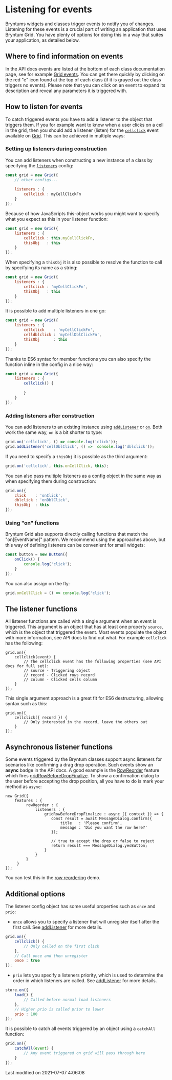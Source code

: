 # Listening for events
Bryntums widgets and classes trigger events to notify you of changes. Listening for these events is a crucial part of
writing an application that uses Bryntum Grid. You have plenty of options for doing this in a way that suites your 
application, as detailed below.

## Where to find information on events
In the API docs events are listed at the bottom of each class documentation page, see for example 
[Grid events](#Grid/view/Grid#events). You can get there quickly by clicking on the red "e" icon found at the top of
each class (if it is grayed out the class triggers no events). Please note that you can click on an event to expand its
description and reveal any parameters it is triggered with.

## How to listen for events
To catch triggered events you have to add a listener to the object that triggers them. If you for example want to know
when a user clicks on a cell in the grid, then you should add a listener (listen) for the 
[`cellclick`](#Grid/view/mixin/GridElementEvents#event-cellClick) event available on [Grid](#Grid/view/Grid). This can be achieved in multiple ways:

### Setting up listeners during construction
You can add listeners when constructing a new instance of a class by specifying the 
[`listeners`](#Core/mixin/Events#config-listeners) config:

```javascript
const grid = new Grid({
    // other configs...
    
    listeners : {
        cellclick : myCellClickFn
    }
});
```
 
Because of how JavaScripts this-object works you might want to specify what you expect as this in your listener function:

```javascript
const grid = new Grid({
    listeners : {
        cellclick : this.myCellClickFn,
        thisObj   : this
    }
});
```

When specifying a `thisObj` it is also possible to resolve the function to call by specifying its name as a string:

```javascript
const grid = new Grid({
    listeners : {
        cellclick : 'myCellClickFn',
        thisObj   : this
    }
});
```

It is possible to add multiple listeners in one go:

```javascript
const grid = new Grid({
    listeners : {
        cellclick    : 'myCellClickFn',
        celldblclick : 'myCellDblClickFn',
        thisObj      : this
    }
});
```

Thanks to ES6 syntax for member functions you can also specify the function inline in the config in a nice way:

```javascript
const grid = new Grid({
    listeners : {
        cellclick() {
            
        }
    }
});
```

### Adding listeners after construction
You can add listeners to an existing instance using [`addListener`](#Core/mixin/Events#function-addListener) or 
[`on`](#Core/mixin/Events#function-on). Both work the same way, `on` is a bit shorter to type:

```javascript
grid.on('cellclick', () => console.log('click'));
grid.addListener('cellDblClick', () =>  console.log('dblclick'));
```

If you need to specify a `thisObj` it is possible as the third argument:

```javascript
grid.on('cellclick', this.onCellClick, this);
```

You can also pass multiple listeners as a config object in the same way as when specifying them during construction:

```javascript
grid.on({
    click    : 'onClick',
    dblclick : 'onDblClick',
    thisObj  : this
});
```

### Using "on" functions
Bryntum Grid also supports directly calling functions that match the "on[EventName]" pattern. We recommend using the 
approaches above, but this way of defining listeners can be convenient for small widgets:

```javascript
const button = new Button({
    onClick() {
        console.log('click');
    }
});
```

You can also assign on the fly:

```javascript
grid.onCellClick = () => console.log('click');
```

## The listener functions
All listener functions are called with a single argument when an event is triggered. This argument is an object that has
at least one property `source`, which is the object that triggered the event. Most events populate the object with
more information, see API docs to find out what. For example `cellclick` has the following: 

```
grid.on({
    cellclick(event) {
        // The cellclick event has the following properties (see API docs for full set):
        // source - Triggering object
        // record - Clicked rows record
        // column - Clicked cells column
    }
});
```

This single argument approach is a great fit for ES6 destructuring, allowing syntax such as this:

```
grid.on({
    cellclick({ record }) {
        // Only interested in the record, leave the others out
    }
});
```

## Asynchronous listener functions

Some events triggered by the Bryntum classes support async listeners for scenarios like confirming a drag drop operation.
Such events show an **async** badge in the API docs. A good example is the [RowReorder](#Grid/feature/RowReorder) feature
which fires [gridRowBeforeDropFinalize](#Grid/feature/RowReorder#event-gridRowBeforeDropFinalize). To show a 
confirmation dialog to the user before accepting the drop position, all you have to do is mark your method
as `async`:

```
new Grid({
    features : {
         rowReorder : {
             listeners : {
                 gridRowBeforeDropFinalize : async ({ context }) => {
                    const result = await MessageDialog.confirm({
                        title   : 'Please confirm',
                        message : 'Did you want the row here?'
                    });
    
                    // true to accept the drop or false to reject
                    return result === MessageDialog.yesButton;
                 }
             }
         }
     }
});
```

You can test this in the [row reordering](../examples/rowreordering) demo.

## Additional options

The listener config object has some useful properties such as `once` and `prio`:

* `once` allows you to specify a listener that will unregister itself after the first call. See [addListener](#Core/mixin/Events#function-addListener) for more details.


```javascript
grid.on({
    cellclick() {
        // Only called on the first click
    },
    // Call once and then unregister
    once : true
});
```

* `prio` lets you specify a listeners priority, which is used to determine the order in which listeners are called. See [addListener](#Core/mixin/Events#function-addListener) for more details.

```javascript
store.on({
    load() {
        // Called before normal load listeners
    },
    // Higher prio is called prior to lower
    prio : 100
});
```
 
It is possible to catch all events triggered by an object using a `catchAll` function:

```javascript
grid.on({
    catchAll(event) {
        // Any event triggered on grid will pass through here
    }
});
```


<p class="last-modified">Last modified on 2021-07-07 4:06:08</p>